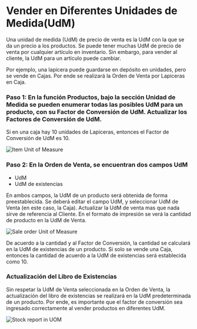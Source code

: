 <!-- add-breadcrumbs -->
# Vender en Diferentes Unidades de Medida(UdM)
 
Una unidad de medida (UdM) de precio de venta es la UdM con la que se da un precio a los productos. Se puede tener muchas UdM de precio de venta por cualquier artículo en inventario. Sin embargo, para vender al cliente, la UdM para un artículo puede cambiar. 
 
Por ejemplo, una lapicera puede guardarse en depósito en unidades, pero se vende en Cajas. Por ende se realizará la Orden de Venta por Lapiceras en Caja. 
 
### Paso 1: En la función Productos, bajo la sección Unidad de Medida se pueden enumerar todas las posibles UdM para un producto, con su Factor de Conversión de UdM. Actualizar los Factores de Conversión de UdM. 
Si en una caja hay 10 unidades de Lapiceras, entonces el Factor de Conversión de UdM es 10. 

<img class="screenshot" alt="Item Unit of Measure" src="{{docs_base_url}}/assets/img/selling/Item-UOM.png">


### Paso 2: En la Orden de Venta, se encuentran dos campos UdM 

- UdM
- UdM de existencias

En ambos campos, la UdM de un producto será obtenida de forma preestablecida. Se deberá editar el campo UdM, y seleccionar UdM de Venta (en este caso, la Caja). Actualizar la UdM de venta mas que nada sirve de referencia al Cliente. En el formato de impresión se verá la cantidad de producto en la UdM de Venta. 

<img class="screenshot" alt="Sale order Unit of Measure" src="{{docs_base_url}}/assets/img/selling/Sale-Order-UOM.png">
 
De acuerdo a la cantidad y al Factor de Conversión, la cantidad se calculará en la UdM de existencias de un producto. Si solo se vende una Caja, entonces la cantidad de acuerdo a la UdM de existencias será establecida como 10. 
 
 
### Actualización del Libro de Existencias
 
Sin respetar la UdM de Venta seleccionada en la Orden de Venta, la actualización del libro de existencias se realizará en la UdM predeterminada de un producto. Por ende, es importante que el factor de conversión sea ingresado correctamente al vender productos en diferentes UdM. 

<img class="screenshot" alt="Stock report in UOM" src="{{docs_base_url}}/assets/img/selling/stock ledger for as STOCK-UOM.png">
